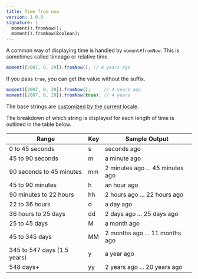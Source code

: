 ```yaml
---
title: Time from now
version: 1.0.0
signature: |
  moment().fromNow();
  moment().fromNow(Boolean);
---
```



A common way of displaying time is handled by `moment#fromNow`. This is sometimes called timeago or relative time.

```javascript
moment([2007, 0, 29]).fromNow(); // 4 years ago
```

If you pass `true`, you can get the value without the suffix.

```javascript
moment([2007, 0, 29]).fromNow();     // 4 years ago
moment([2007, 0, 29]).fromNow(true); // 4 years
```

The base strings are [customized by the current locale](#/customization/relative-time/).

The breakdown of which string is displayed for each length of time is outlined in the table below.

<table class="table table-striped table-bordered">
  <thead>
    <tr>
      <th>Range</th>
      <th>Key</th>
      <th>Sample Output</th>
    </tr>
  </thead>
  <tbody>
    <tr>
      <td>0 to 45 seconds</td>
      <td>s</td>
      <td>seconds ago</td>
    </tr>
    <tr>
      <td>45 to 90 seconds</td>
      <td>m</td>
      <td>a minute ago</td>
    </tr>
    <tr>
      <td>90 seconds to 45 minutes</td>
      <td>mm</td>
      <td>2 minutes ago ... 45 minutes ago</td>
    </tr>
    <tr>
      <td>45 to 90 minutes</td>
      <td>h</td>
      <td>an hour ago</td>
    </tr>
    <tr>
      <td>90 minutes to 22 hours </td>
      <td>hh</td>
      <td>2 hours ago ... 22 hours ago</td>
    </tr>
    <tr>
      <td>22 to 36 hours</td>
      <td>d</td>
      <td>a day ago</td>
    </tr>
    <tr>
      <td>36 hours to 25 days</td>
      <td>dd</td>
      <td>2 days ago ... 25 days ago</td>
    </tr>
    <tr>
      <td>25 to 45 days</td>
      <td>M</td>
      <td>a month ago</td>
    </tr>
    <tr>
      <td>45 to 345 days</td>
      <td>MM</td>
      <td>2 months ago ... 11 months ago</td>
    </tr>
    <tr>
      <td>345 to 547 days (1.5 years)</td>
      <td>y</td>
      <td>a year ago</td>
    </tr>
    <tr>
      <td>548 days+</td>
      <td>yy</td>
      <td>2 years ago ... 20 years ago</td>
    </tr>
  </tbody>
</table>
